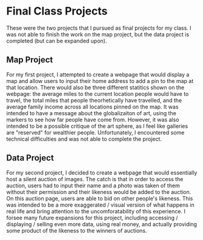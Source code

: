 # Final Class Projects

These were the two projects that I pursued as final projects for my class. I was not able to finish the work on the map project, but the data project is completed (but can be expanded upon).

## Map Project
For my first project, I attempted to create a webpage that would display a map and allow users to input their home address to add a pin to the map at that location. There would also be three different statitics shown on the webpage: the average miles to the current location people would have to travel, the total miles that people theorhetically have travelled, and the average family income across all locations pinned on the map. It was intended to have a message about the globalizaiton of art, using the markers to see how far people have come from. However, it was also intended to be a possible critique of the art sphere, as I feel like galleries are "reserved" for wealthier people. Unfortunately, I encountered some technical difficulties and was not able to complete the project.

## Data Project
For my second project, I decided to create a webpage that would essentially host a silent auction of images. The catch is that in order to access the auction, users had to input their name and a photo was taken of them without their permission and their likeness would be added to the auction. On this auction page, users are able to bid on other people's likeness. This was intended to be a more exaggerated / visual version of what happens in real life and bring attention to the uncomforatability of this experience. I forsee many future expansions for this project, including accessing / displaying / selling even more data, using real money, and actually providing some product of the likeness to the winners of auctions.
